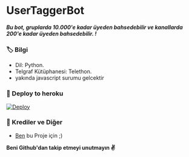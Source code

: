 # UserTaggerBot
_**Bu bot, gruplarda 10.000'e kadar üyeden bahsedebilir ve kanallarda 200'e kadar üyeden bahsedebilir. !**_

### 🏷 Bilgi
- Dil: Python.
- Telgraf Kütüphanesi: Telethon.
- yakında javascript surumu gelcektir

### 🚀 Deploy to heroku
[![Deploy](https://www.herokucdn.com/deploy/button.svg)](https://heroku.com/deploy?template=https://github.com/Iregullar/TAGGER.git)

### 🎯 Krediler ve Diğer
- [Ben](https://github.com/newname58q) bu Proje için ;)

**Beni Github'dan takip etmeyi unutmayın ✌️**
